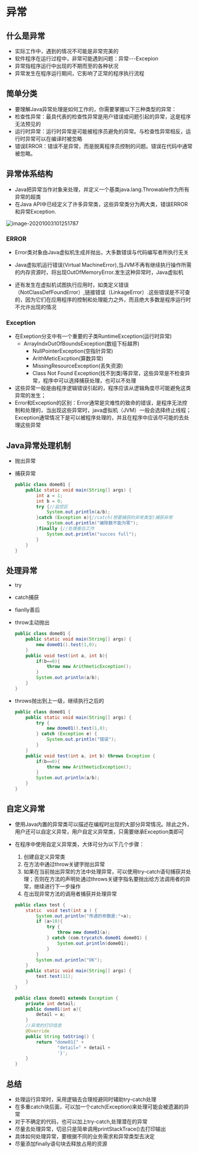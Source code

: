 # 异常

## 什么是异常

- 实际工作中，遇到的情况不可能是非常完美的
- 软件程序在运行过程中，非常可能遇到问题：异常---Excepion
- 异常指程序运行中出现的不期而至的各种状况
- 异常发生在程序运行期间，它影响了正常的程序执行流程

## 简单分类

- 要理解Java异常处理是如何工作的，你需要掌握以下三种类型的异常：
- 检查性异常：最具代表的检查性异常是用户错误或问题引起的异常，这是程序无法预见的
- 运行时异常：运行时异常是可能被程序员避免的异常。与检查性异常相反，运行时异常可以在编译时被忽略
- 错误ERROR：错误不是异常，而是脱离程序员控制的问题。错误在代码中通常被忽略。

## 异常体系结构

- Java把异常当作对象来处理，并定义一个基类java.lang.Throwable作为所有异常的超类
- 在Java  API中已经定义了许多异常类，这些异常类分为两大类，错误ERROR和异常Exception.

![image-20201003101251787](C:\Users\ycc\AppData\Roaming\Typora\typora-user-images\image-20201003101251787.png)

### ERROR

- Error类对象由Java虚拟机生成并抛出，大多数错误与代码编写者所执行无关
- Java虚拟机运行错误(Virtual MachineError),当JVM不再有继续执行操作所需的内存资源时，将出现OutOfMemoryError.发生这种异常时，Java虚拟机

- 还有发生在虚拟机试图执行应用时，如类定义错误（NotClassDefFoundError）,链接错误（LinkageError）.这些错误是不可查的，因为它们在应用程序的控制和处理能力之外，而且绝大多数是程序运行时不允许出现的情况

### Exception

- 在Exeption分支中有一个重要的子类RuntimeException(运行时异常)
  - ArrayIndxOutOfBoundsException(数组下标越界)
    - NullPointerException(空指针异常)
    - ArithMeticExcption(算数异常)
    - MissingResourceException(丢失资源)
    - Class Not Found Exception(找不到类)等异常，这些异常是不检查异常，程序中可以选择捕获处理，也可以不处理
- 这些异常一般是由程序逻辑错误引起的，程序应该从逻辑角度尽可能避免这类异常的发生；
- Error和Exception的区别：Error通常是灾难性的致命的错误，是程序无法控制和处理的，当出现这些异常时，java虚拟机（JVM）一般会选择终止线程；Exception通常情况下是可以被程序处理的，并且在程序中应该尽可能的去处理这些异常

## Java异常处理机制

- 抛出异常

- 捕获异常

  ```java
  public class dome01 {
      public static void main(String[] args) {
          int a = 1;
          int b = 0;
          try {//监控区
              System.out.println(a/b);
          }catch (Exception e){//catch(想要捕获的异常类型)捕获异常
              System.out.println("被除数不能为零");
          }finally {//处理善后工作
              System.out.println("succes full");
          }
      }
  }
  ```

## 处理异常

- try

- catch捕获

- fianlly善后

- throw主动抛出

  ```java
  public class dome01 {
      public static void main(String[] args) {
          new dome01().test(1,0);
      }
      public void test(int a, int b){
          if(b==0){
              throw new ArithmeticException();
          }
          System.out.println(a/b);
      }
  }
  ```

- throws抛出到上一级，继续执行之后的

  ```java
  public class dome01 {
      public static void main(String[] args) {
          try {
              new dome01().test(1,0);
          } catch (Exception e) {
              System.out.println("错误");
          }
      }
      public void test(int a, int b) throws Exception {
          if(b==0){
              throw new ArithmeticException();
          }
          System.out.println(a/b);
      }
  }
  ```

## 自定义异常

- 使用Java内置的异常类可以描述在编程时出现的大部分异常情况。除此之外，用户还可以自定义异常，用户自定义异常类，只需要继承Exception类即可

- 在程序中使用自定义异常类，大体可分为以下几个步骤：
  1. 创建自定义异常类
  2. 在方法中通过throw关键字抛出异常
  3. 如果在当前抛出异常的方法中处理异常，可以使用try-catch语句捕获并处理；否则在方法的声明处通过throws关键字指名要抛出给方法调用者的异常，继续进行下一步操作
  4. 在出现异常方法的调用者捕获并处理异常
  
  ```java
  public class test {
      static  void test(int a ) {
          System.out.println("传递的参数是:"+a);
          if (a>10){
              try {
                  throw new dome01(a);
              } catch (com.trycatch.dome01 dome01) {
                  System.out.println(dome01);
              }
          }
          System.out.println("OK");
      }
      public static void main(String[] args) {
          test.test(11);
      }
  }
  ```
  
  ```java
  public class dome01 extends Exception {
      private int detail;
      public dome01(int a){
          detail = a;
      }
      //异常的打印信息
      @Override
      public String toString() {
          return "dome01{" +
                  "detail=" + detail +
                  '}';
      }
  }
  ```

## 总结

- 处理运行异常时，采用逻辑去合理规避同时辅助try-catch处理
- 在多重catch块后面，可以加一个catch(Exception)来处理可能会被遗漏的异常
- 对于不确定的代码，也可以加上try-catch,处理潜在的异常
- 尽量去处理异常，切忌只是简单调用printStackTrace()去打印输出
- 具体如何处理异常，要根据不同的业务需求和异常类型去决定
- 尽量添加finally语句块去释放占用的资源